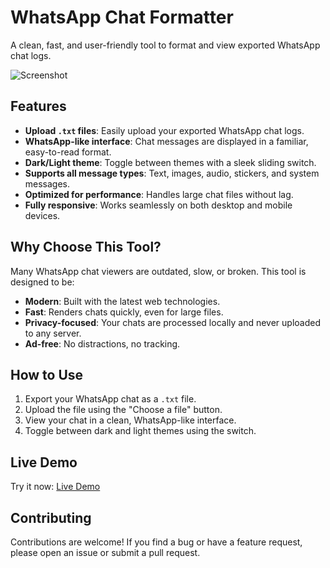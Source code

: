 # WhatsApp Chat Formatter

A clean, fast, and user-friendly tool to format and view exported WhatsApp chat logs.

![Screenshot](https://via.placeholder.com/800x400) <!-- Add a screenshot of your project here -->

## Features

- **Upload `.txt` files**: Easily upload your exported WhatsApp chat logs.
- **WhatsApp-like interface**: Chat messages are displayed in a familiar, easy-to-read format.
- **Dark/Light theme**: Toggle between themes with a sleek sliding switch.
- **Supports all message types**: Text, images, audio, stickers, and system messages.
- **Optimized for performance**: Handles large chat files without lag.
- **Fully responsive**: Works seamlessly on both desktop and mobile devices.

## Why Choose This Tool?

Many WhatsApp chat viewers are outdated, slow, or broken. This tool is designed to be:
- **Modern**: Built with the latest web technologies.
- **Fast**: Renders chats quickly, even for large files.
- **Privacy-focused**: Your chats are processed locally and never uploaded to any server.
- **Ad-free**: No distractions, no tracking.

## How to Use

1. Export your WhatsApp chat as a `.txt` file.
2. Upload the file using the "Choose a file" button.
3. View your chat in a clean, WhatsApp-like interface.
4. Toggle between dark and light themes using the switch.

## Live Demo

Try it now: [Live Demo](https://your-username.github.io/whatsapp-chat-formatter)

## Contributing

Contributions are welcome! If you find a bug or have a feature request, please open an issue or submit a pull request.
